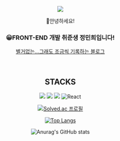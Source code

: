 
<div align=center>

<img src="https://capsule-render.vercel.app/api?type=waving&color=auto&height=300&section=header&text=Hello! %20I'm Mini&fontSize=80&fontColor=FBEFEF&animation=fadeIn" />


🤖안녕하세요! 
### 😀FRONT-END 개발 취준생 정민희입니다! 

[별거없는...그래도 조금씩 기록하는 블로그](https://mini1122.tistory.com/)


&nbsp;
&nbsp;
&nbsp;




## STACKS

  <img src="https://img.shields.io/badge/html5-E34F26?style=for-the-badge&logo=html5&logoColor=white"> <img src="https://img.shields.io/badge/css-1572B6?style=for-the-badge&logo=css3&logoColor=white"> 
  <img src="https://img.shields.io/badge/javascript-F7DF1E?style=for-the-badge&logo=javascript&logoColor=black"> 
![React](https://img.shields.io/badge/react-%2320232a.svg?style=for-the-badge&logo=react&logoColor=%2361DAFB)


[![Solved.ac
프로필](http://mazassumnida.wtf/api/v2/generate_badge?boj=alsgml1640)](https://solved.ac/alsgml1640)


[![Top Langs](https://github-readme-stats.vercel.app/api/top-langs/?username=alsgml1640)](https://github.com/alsgml1640/github-readme-stats)

![Anurag's GitHub stats](https://github-readme-stats.vercel.app/api?username=alsgml1640&show_icons=true&theme=radical)


</div>

